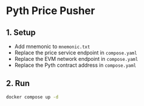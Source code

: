 # Pyth Price Pusher

## 1. Setup
- Add mnemonic to `mnemonic.txt`
- Replace the price service endpoint in `compose.yaml`
- Replace the EVM network endpoint in `compose.yaml`
- Replace the Pyth contract address in `compose.yaml`

## 2. Run
``` bash
docker compose up -d
```
